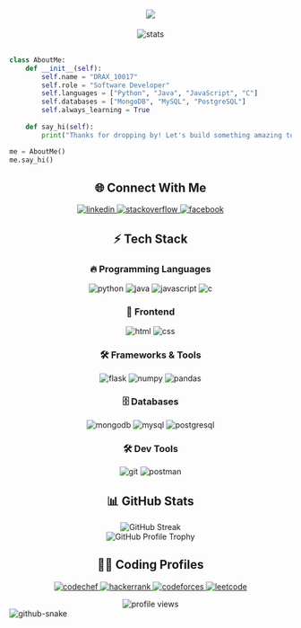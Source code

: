 <h1 align="center">
    <img src="https://readme-typing-svg.herokuapp.com?font=Righteous&size=35&center=true&vCenter=true&width=500&height=70&duration=4000&lines=Hi+There!+👋;I'm+DRAX_10017!+🚀;Welcome+to+my+Profile!+✨" />
  </h1>
  
  <div align="center">
    <img src="https://github-stats-alpha.vercel.app/api?username=ranger-drax&cc=22272e&tc=37BCF6&ic=fff&bc=0000" alt="stats" />
  </div>
  
  <br>
  
  ```python
  class AboutMe:
      def __init__(self):
          self.name = "DRAX_10017"
          self.role = "Software Developer"
          self.languages = ["Python", "Java", "JavaScript", "C"]
          self.databases = ["MongoDB", "MySQL", "PostgreSQL"]
          self.always_learning = True
      
      def say_hi(self):
          print("Thanks for dropping by! Let's build something amazing together! 🚀")
  
  me = AboutMe()
  me.say_hi()
  ```
  
  <h2 align="center">🌐 Connect With Me</h2>
  <p align="center">
    <a href="https://linkedin.com/in/Abdur Rahman Arafat" target="blank">
      <img src="https://img.shields.io/badge/LinkedIn-0077B5?style=for-the-badge&logo=linkedin&logoColor=white" alt="linkedin" />
    </a>
    <a href="https://stackoverflow.com/users/DRAX_10017" target="blank">
      <img src="https://img.shields.io/badge/Stack_Overflow-FE7A16?style=for-the-badge&logo=stack-overflow&logoColor=white" alt="stackoverflow" />
    </a>
    <a href="https://fb.com/10017Arafat" target="blank">
      <img src="https://img.shields.io/badge/Facebook-1877F2?style=for-the-badge&logo=facebook&logoColor=white" alt="facebook" />
    </a>
  </p>
  
  <h2 align="center">⚡ Tech Stack</h2>
  
  <div align="center">
    <h3>🔥 Programming Languages</h3>
    <p>
      <img src="https://img.shields.io/badge/Python-3776AB?style=for-the-badge&logo=python&logoColor=white" alt="python" />
      <img src="https://img.shields.io/badge/Java-ED8B00?style=for-the-badge&logo=openjdk&logoColor=white" alt="java" />
      <img src="https://img.shields.io/badge/JavaScript-F7DF1E?style=for-the-badge&logo=javascript&logoColor=black" alt="javascript" />
      <img src="https://img.shields.io/badge/C-00599C?style=for-the-badge&logo=c&logoColor=white" alt="c" />
    </p>
    <h3>🎨 Frontend</h3>
    <p>
      <img src="https://img.shields.io/badge/HTML5-E34F26?style=for-the-badge&logo=html5&logoColor=white" alt="html" />
      <img src="https://img.shields.io/badge/CSS3-1572B6?style=for-the-badge&logo=css3&logoColor=white" alt="css" />
    </p>
    <h3>🛠 Frameworks & Tools</h3>
    <p>
      <img src="https://img.shields.io/badge/Flask-000000?style=for-the-badge&logo=flask&logoColor=white" alt="flask" />
      <img src="https://img.shields.io/badge/Numpy-013243?style=for-the-badge&logo=numpy&logoColor=white" alt="numpy" />
      <img src="https://img.shields.io/badge/Pandas-150458?style=for-the-badge&logo=pandas&logoColor=white" alt="pandas" />
    </p>
    <h3>🗄️ Databases</h3>
    <p>
      <img src="https://img.shields.io/badge/MongoDB-4EA94B?style=for-the-badge&logo=mongodb&logoColor=white" alt="mongodb" />
      <img src="https://img.shields.io/badge/MySQL-005C84?style=for-the-badge&logo=mysql&logoColor=white" alt="mysql" />
      <img src="https://img.shields.io/badge/PostgreSQL-316192?style=for-the-badge&logo=postgresql&logoColor=white" alt="postgresql" />
    </p>
    <h3>🛠️ Dev Tools</h3>
    <p>
      <img src="https://img.shields.io/badge/GIT-E44C30?style=for-the-badge&logo=git&logoColor=white" alt="git" />
      <img src="https://img.shields.io/badge/Postman-FF6C37?style=for-the-badge&logo=postman&logoColor=white" alt="postman" />
    </p>
  </div>
  
  <h2 align="center">📊 GitHub Stats</h2>
  
  <div align="center">
    <img src="https://github-readme-streak-stats.herokuapp.com?user=ranger-drax&theme=tokyonight&hide_border=true&border_radius=10" alt="GitHub Streak" />
  </div>
  
  <div align="center">
    <img src="https://github-profile-trophy.vercel.app/?username=ranger-drax&theme=tokyonight&no-frame=true&row=1&&margin-w=30&no-bg=true" alt="GitHub Profile Trophy" />
  </div>
  
  <h2 align="center">👨‍💻 Coding Profiles</h2>
  <p align="center">
    <a href="https://www.codechef.com/users/DRAX_10017">
      <img src="https://img.shields.io/badge/CodeChef-5B4638?style=for-the-badge&logo=codechef&logoColor=white" alt="codechef" />
    </a>
    <a href="https://www.hackerrank.com/Ranger DRAX">
      <img src="https://img.shields.io/badge/HackerRank-2EC866?style=for-the-badge&logo=hackerrank&logoColor=white" alt="hackerrank" />
    </a>
    <a href="https://codeforces.com/profile/drax_10017">
      <img src="https://img.shields.io/badge/Codeforces-1F8ACB?style=for-the-badge&logo=codeforces&logoColor=white" alt="codeforces" />
    </a>
    <a href="https://www.leetcode.com/DRAX_10017">
      <img src="https://img.shields.io/badge/LeetCode-FFA116?style=for-the-badge&logo=leetcode&logoColor=white" alt="leetcode" />
    </a>
  </p>
  
  <div align="center">
    <img src="https://komarev.com/ghpvc/?username=ranger-drax&label=Profile%20Views&color=0e75b6&style=flat" alt="profile views" />
  </div>
  
  <!-- Snake Game Animation -->
  <picture>
    <source media="(prefers-color-scheme: dark)" srcset="https://raw.githubusercontent.com/ranger-drax/ranger-drax/output/github-contribution-grid-snake-dark.svg" />
    <source media="(prefers-color-scheme: light)" srcset="https://raw.githubusercontent.com/ranger-drax/ranger-drax/output/github-contribution-grid-snake.svg" />
    <img alt="github-snake" src="https://raw.githubusercontent.com/ranger-drax/ranger-drax/output/github-contribution-grid-snake.svg" />
  </picture>
